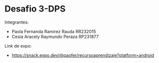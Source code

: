 # Desafio 3-DPS

Integrantes:

- Paola Fernanda Ramirez Rauda RR232015
- Cesia Aracely Raymundo Peraza RP231877

Link de expo:

- https://snack.expo.dev/@paofer/recursoaprendizaje?platform=android
